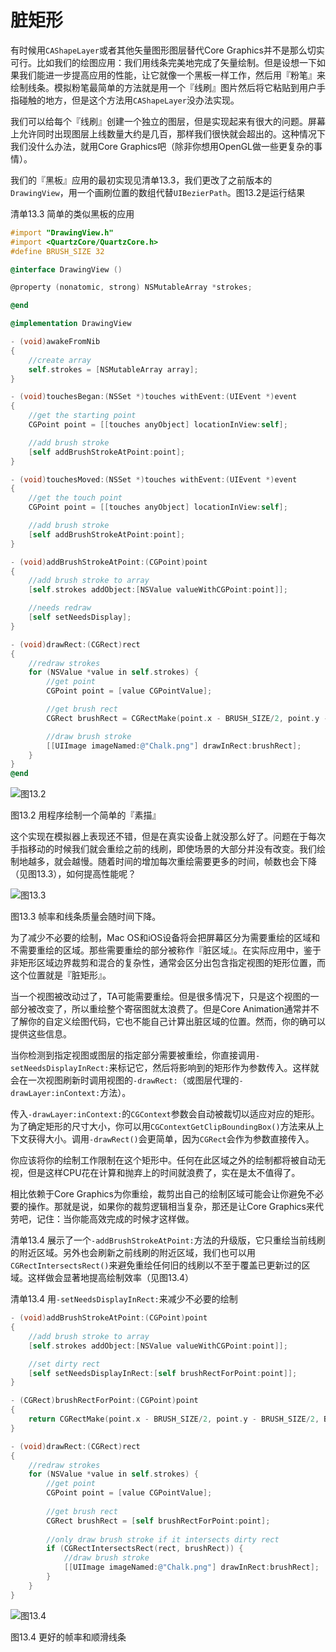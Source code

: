 # 脏矩形



有时候用`CAShapeLayer`或者其他矢量图形图层替代Core Graphics并不是那么切实可行。比如我们的绘图应用：我们用线条完美地完成了矢量绘制。但是设想一下如果我们能进一步提高应用的性能，让它就像一个黑板一样工作，然后用『粉笔』来绘制线条。模拟粉笔最简单的方法就是用一个『线刷』图片然后将它粘贴到用户手指碰触的地方，但是这个方法用`CAShapeLayer`没办法实现。

我们可以给每个『线刷』创建一个独立的图层，但是实现起来有很大的问题。屏幕上允许同时出现图层上线数量大约是几百，那样我们很快就会超出的。这种情况下我们没什么办法，就用Core Graphics吧（除非你想用OpenGL做一些更复杂的事情）。

我们的『黑板』应用的最初实现见清单13.3，我们更改了之前版本的`DrawingView`，用一个画刷位置的数组代替`UIBezierPath`。图13.2是运行结果

清单13.3 简单的类似黑板的应用

```objective-c
#import "DrawingView.h"
#import <QuartzCore/QuartzCore.h>
#define BRUSH_SIZE 32

@interface DrawingView ()

@property (nonatomic, strong) NSMutableArray *strokes;

@end

@implementation DrawingView

- (void)awakeFromNib
{
    //create array
    self.strokes = [NSMutableArray array];
}

- (void)touchesBegan:(NSSet *)touches withEvent:(UIEvent *)event
{
    //get the starting point
    CGPoint point = [[touches anyObject] locationInView:self];

    //add brush stroke
    [self addBrushStrokeAtPoint:point];
}

- (void)touchesMoved:(NSSet *)touches withEvent:(UIEvent *)event
{
    //get the touch point
    CGPoint point = [[touches anyObject] locationInView:self];

    //add brush stroke
    [self addBrushStrokeAtPoint:point];
}

- (void)addBrushStrokeAtPoint:(CGPoint)point
{
    //add brush stroke to array
    [self.strokes addObject:[NSValue valueWithCGPoint:point]];

    //needs redraw
    [self setNeedsDisplay];
}

- (void)drawRect:(CGRect)rect
{
    //redraw strokes
    for (NSValue *value in self.strokes) {
        //get point
        CGPoint point = [value CGPointValue];

        //get brush rect
        CGRect brushRect = CGRectMake(point.x - BRUSH_SIZE/2, point.y - BRUSH_SIZE/2, BRUSH_SIZE, BRUSH_SIZE);

        //draw brush stroke    ￼
        [[UIImage imageNamed:@"Chalk.png"] drawInRect:brushRect];
    }
}
@end
```

![图13.2](./13.2.png)

图13.2 用程序绘制一个简单的『素描』

这个实现在模拟器上表现还不错，但是在真实设备上就没那么好了。问题在于每次手指移动的时候我们就会重绘之前的线刷，即使场景的大部分并没有改变。我们绘制地越多，就会越慢。随着时间的增加每次重绘需要更多的时间，帧数也会下降（见图13.3），如何提高性能呢？

![图13.3](./13.3.png)

图13.3 帧率和线条质量会随时间下降。

为了减少不必要的绘制，Mac OS和iOS设备将会把屏幕区分为需要重绘的区域和不需要重绘的区域。那些需要重绘的部分被称作『脏区域』。在实际应用中，鉴于非矩形区域边界裁剪和混合的复杂性，通常会区分出包含指定视图的矩形位置，而这个位置就是『脏矩形』。

当一个视图被改动过了，TA可能需要重绘。但是很多情况下，只是这个视图的一部分被改变了，所以重绘整个寄宿图就太浪费了。但是Core Animation通常并不了解你的自定义绘图代码，它也不能自己计算出脏区域的位置。然而，你的确可以提供这些信息。

当你检测到指定视图或图层的指定部分需要被重绘，你直接调用`-setNeedsDisplayInRect:`来标记它，然后将影响到的矩形作为参数传入。这样就会在一次视图刷新时调用视图的`-drawRect:`（或图层代理的`-drawLayer:inContext:`方法）。

传入`-drawLayer:inContext:`的`CGContext`参数会自动被裁切以适应对应的矩形。为了确定矩形的尺寸大小，你可以用`CGContextGetClipBoundingBox()`方法来从上下文获得大小。调用`-drawRect()`会更简单，因为`CGRect`会作为参数直接传入。

你应该将你的绘制工作限制在这个矩形中。任何在此区域之外的绘制都将被自动无视，但是这样CPU花在计算和抛弃上的时间就浪费了，实在是太不值得了。

相比依赖于Core Graphics为你重绘，裁剪出自己的绘制区域可能会让你避免不必要的操作。那就是说，如果你的裁剪逻辑相当复杂，那还是让Core Graphics来代劳吧，记住：当你能高效完成的时候才这样做。

清单13.4 展示了一个`-addBrushStrokeAtPoint:`方法的升级版，它只重绘当前线刷的附近区域。另外也会刷新之前线刷的附近区域，我们也可以用`CGRectIntersectsRect()`来避免重绘任何旧的线刷以不至于覆盖已更新过的区域。这样做会显著地提高绘制效率（见图13.4）

清单13.4 用`-setNeedsDisplayInRect:`来减少不必要的绘制
```objective-c
- (void)addBrushStrokeAtPoint:(CGPoint)point
{
    //add brush stroke to array
    [self.strokes addObject:[NSValue valueWithCGPoint:point]];

    //set dirty rect
    [self setNeedsDisplayInRect:[self brushRectForPoint:point]];
}

- (CGRect)brushRectForPoint:(CGPoint)point
{
    return CGRectMake(point.x - BRUSH_SIZE/2, point.y - BRUSH_SIZE/2, BRUSH_SIZE, BRUSH_SIZE);
}

- (void)drawRect:(CGRect)rect
{
    //redraw strokes
    for (NSValue *value in self.strokes) {
        //get point
        CGPoint point = [value CGPointValue];
        
        //get brush rect
        CGRect brushRect = [self brushRectForPoint:point];
        ￼
        //only draw brush stroke if it intersects dirty rect
        if (CGRectIntersectsRect(rect, brushRect)) {
            //draw brush stroke
            [[UIImage imageNamed:@"Chalk.png"] drawInRect:brushRect];
        }
    }
}
```

![图13.4](./13.4.png)

图13.4 更好的帧率和顺滑线条

